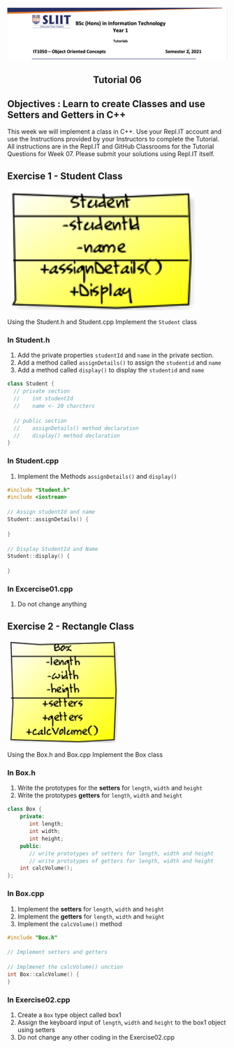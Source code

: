 ![logo](/resources/tutelogo.png)

## <div align="center">Tutorial 06</div>

## Objectives : Learn to create Classes and use Setters and Getters in C++

This week we will implement a class in C++.  Use your Repl.IT account and use the Instructions provided by your Instructors to complete the Tutorial.  All instructions are in the Repl.IT and GitHub Classrooms for the Tutorial Questions for Week 07. Please submit your solutions using Repl.IT itself.

## Exercise 1 - Student Class
![Exercise 1](/resources/Picture1.png)

Using the Student.h and Student.cpp Implement the ```Student``` class
### In Student.h
1.	Add the private properties ```studentId``` and ```name``` in the private section.
2.	Add a method called ```assignDetails()``` to assign the ```studentid``` and ```name```
3.	Add a method called ```display()``` to display the ```studentid``` and ```name```

```c++
class Student {
  // private section
  //    int studentId
  //    name <- 20 charcters
  
  // public section
  //    assignDetails() method declaration
  //    display() method declaration
}

```
### In Student.cpp
1.	Implement the Methods ```assignDetails()``` and ```display()```
```c++
#include "Student.h"
#include <iostream>

// Assign studentId and name
Student::assignDetails() {

}

// Display StudentId and Name
Student::display() {
  
}
```
### In Excercise01.cpp
1.	Do not change anything

## Exercise 2 - Rectangle Class
![Exercise 1](/resources/Picture2.png)

Using the Box.h and Box.cpp Implement the Box class
### In Box.h
1.	Write the prototypes for the **setters** for ```length```, ```width``` and ```height```
2.	Write the prototypes **getters** for ```length```, ```width``` and ```height```
```c++
class Box {
    private:
       int length;
       int width;
       int height;
    public:
       // write prototypes of setters for length, width and height
       // write prototypes of getters for length, width and height 
    int calcVolume();
};
```
### In Box.cpp
1.	Implement the **setters** for ```length```, ```width``` and ```height```
2.	Implement the **getters** for ```length```, ```width``` and ```height```
3.	Implement the ```calcVolume()``` method
```c++
#include "Box.h"

// Implement setters and getters

// Implmenet the calcVolume() unction
int Box::calcVolume() {
}
```

### In Exercise02.cpp
1.	Create a ```Box``` type object called box1
2.	Assign the keyboard input of ```length```, ```width``` and ```height``` to the box1 object using setters
3.	Do not change any other coding in the Exercise02.cpp

